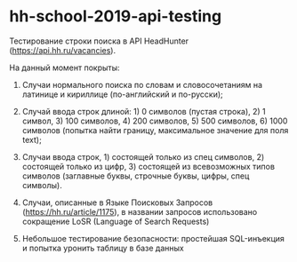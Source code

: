 # hh-school-2019-api-testing

Тестирование строки поиска в API HeadHunter (https://api.hh.ru/vacancies).

На данный момент покрыты:

1. Случаи нормального поиска по словам и словосочетаниям на латинице и кириллице (по-английский и по-русски);

2. Случай ввода строк длиной: 1) 0 символов (пустая строка), 2) 1 символ, 3) 100 символов, 4) 200 символов, 5) 500 символов, 6) 1000 символов (попытка найти границу, максимальное значение для поля text);

3. Случаи ввода строк, 1) состоящей только из спец символов, 2) состоящей только из цифр, 3) состоящей из всевозможных типов символов (заглавные буквы, строчные буквы, цифры, спец символы). 

4. Случаи, описанные в Языке Поисковых Запросов (https://hh.ru/article/1175), в названии запросов использовано сокращение LoSR (Language of Search Requests)

5. Небольшое тестирование безопасности: простейшая SQL-инъекция и попытка уронить таблицу в базе данных